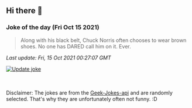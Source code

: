 ## Hi there 👋

### Joke of the day (Fri Oct 15 2021)
<!-- joke -->
>Along with his black belt, Chuck Norris often chooses to wear brown shoes. No one has DARED call him on it. Ever.
<!-- /joke -->

*Last update: Fri, 15 Oct 2021 00:27:07 GMT*

[![Update joke](https://github.com/nclskfm/nclskfm/actions/workflows/joke.yml/badge.svg)](https://github.com/nclskfm/nclskfm/actions/workflows/joke.yml)

<br><br>
Disclaimer: The jokes are from the [Geek-Jokes-api](https://github.com/sameerkumar18/geek-joke-api) and are randomly selected. That's why they are unfortunately often not funny. :D

